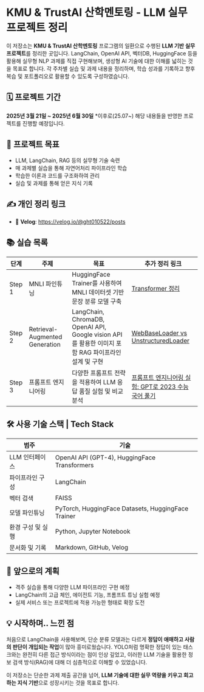 # KMU & TrustAI 산학멘토링 - LLM 실무 프로젝트 정리

이 저장소는 **KMU & TrustAI 산학멘토링** 프로그램의 일환으로 수행된 **LLM 기반 실무 프로젝트**를 정리한 곳입니다. LangChain, OpenAI API, 벡터DB, HuggingFace 등을 활용해 실무형 NLP 과제를 직접 구현해보며, 생성형 AI 기술에 대한 이해를 넓히는 것을 목표로 합니다. 각 주차별 실습 및 과제 내용을 정리하며, 학습 성과를 기록하고 향후 복습 및 포트폴리오로 활용할 수 있도록 구성하였습니다.

## 🗓️ 프로젝트 기간

**2025년 3월 21일 ~ 2025년 6월 30일**
*이후로(25.07~) 해당 내용들을 반영한 프로젝트를 진행할 예정입니다.

## 🌟 프로젝트 목표

* LLM, LangChain, RAG 등의 실무형 기술 숙련
* 매 과제별 실습을 통해 자연어처리 파이프라인 학습
* 학습한 이론과 코드를 구조화하여 관리
* 실습 및 과제를 통해 얻은 지식 기록

## ✍️ 개인 정리 링크

* 📖 **Velog**: https://velog.io/@ght010522/posts

## 📚 실습 목록

| 단계 | 주제 | 목표 | 추가 정리 링크 | 
|------|------|------|----------------|
| Step 1 | MNLI 파인튜닝 | HuggingFace Trainer를 사용하여 MNLI 데이터셋 기반 문장 분류 모델 구축 | [Transformer 정리](https://velog.io/@ght010522/Transformer-%EC%A0%95%EB%A6%AC) |
| Step 2 | Retrieval-Augmented Generation | LangChain, ChromaDB, OpenAI API, Google vision API를 활용한 이미지 포함 RAG 파이프라인 설계 및 구현 | [WebBaseLoader vs UnstructuredLoader](https://velog.io/@ght010522/WebBaseLoader-vs-UnstructuredLoader) |
| Step 3 | 프롬프트 엔지니어링 | 다양한 프롬프트 전략을 적용하여 LLM 응답 품질 실험 및 비교 분석 | [프롬프트 엔지니어링 실험: GPT로 2023 수능 국어 풀기](https://velog.io/@ght010522/%ED%94%84%EB%A1%AC%ED%94%84%ED%8A%B8-%EC%97%94%EC%A7%80%EB%8B%88%EC%96%B4%EB%A7%81-%EC%8B%A4%ED%97%98-GPT%EB%A1%9C-2023-%EC%88%98%EB%8A%A5-%EA%B5%AD%EC%96%B4-%ED%92%80%EA%B8%B0) |


## 🛠 사용 기술 스택 | Tech Stack

| 범주 | 기술 |
|------|------|
| LLM 인터페이스 | OpenAI API (GPT-4), HuggingFace Transformers |
| 파이프라인 구성 | LangChain |
| 벡터 검색 | FAISS |
| 모델 파인튜닝 | PyTorch, HuggingFace Datasets, HuggingFace Trainer |
| 환경 구성 및 실행 | Python, Jupyter Notebook |
| 문서화 및 기록 | Markdown, GitHub, Velog |

## 🚀 앞으로의 계획

* 격주 실습을 통해 다양한 LLM 파이프라인 구현 예정
* LangChain의 고급 체인, 에이전트 기능, 프롬프트 튜닝 실험 예정
* 실제 서비스 또는 프로젝트에 적용 가능한 형태로 확장 도전

## 💡 시작하며.. 느낀 점

처음으로 LangChain을 사용해보며, 단순 분류 모델과는 다르게 **정답이 애매하고 사람의 판단이 개입되는 작업**이 많아 흥미로웠습니다. YOLO처럼 명확한 정답이 있는 태스크와는 완전히 다른 접근 방식이라는 점이 인상 깊었고, 이러한 LLM 기술을 활용한 정보 검색 방식(RAG)에 대해 더 심층적으로 이해할 수 있었습니다.

이 저장소는 단순한 과제 제출 공간을 넘어, **LLM 기술에 대한 실무 역량을 키우고 회고하는 지식 기반**으로 성장시키는 것을 목표로 합니다.
